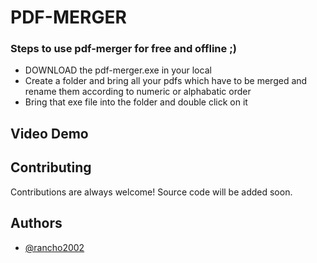 
# PDF-MERGER

### Steps to use pdf-merger for free and offline ;)
* DOWNLOAD the pdf-merger.exe in your local
* Create a folder and bring all your pdfs which have to be merged and rename them according to numeric or alphabatic order
* Bring that exe file into the folder and double click on it

## Video Demo

## Contributing

Contributions are always welcome! Source code will be added soon.


## Authors

- [@rancho2002](https://www.github.com/rancho2002)

